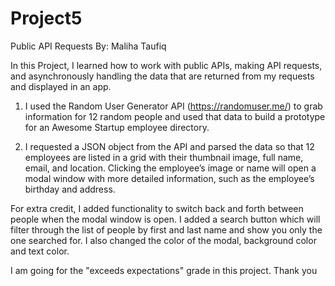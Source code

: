 # Project5
 Public API Requests
 By: Maliha Taufiq

In this Project, I learned how to work with public APIs, making API requests, and asynchronously handling the data that are returned from my requests and displayed in an app.

 1. I used the Random User Generator API (https://randomuser.me/) to grab information for 12 random people and used that data to build a prototype for an Awesome Startup employee directory.
 
 2. I requested a JSON object from the API and parsed the data so that 12 employees are listed in a grid with their thumbnail image, full name, email, and location. Clicking the employee’s image or name will open a modal window with more detailed information, such as the employee’s birthday and address.

 For extra credit, I added functionality to switch back and forth between people when the modal window is open. 
 I added a search button which will filter through the list of people by first and last name and show you only the one searched for.
 I also changed the color of the modal, background color and text color.


I am going for the "exceeds expectations" grade in this project. Thank you